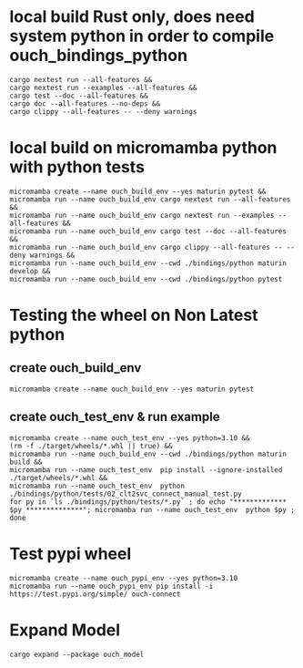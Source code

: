 # local build Rust only, does need system python in order to compile ouch_bindings_python 
```shell
cargo nextest run --all-features &&
cargo nextest run --examples --all-features &&
cargo test --doc --all-features &&
cargo doc --all-features --no-deps &&
cargo clippy --all-features -- --deny warnings
```

# local build on micromamba python with python tests
```shell
micromamba create --name ouch_build_env --yes maturin pytest &&
micromamba run --name ouch_build_env cargo nextest run --all-features &&
micromamba run --name ouch_build_env cargo nextest run --examples --all-features && 
micromamba run --name ouch_build_env cargo test --doc --all-features &&
micromamba run --name ouch_build_env cargo clippy --all-features -- --deny warnings &&
micromamba run --name ouch_build_env --cwd ./bindings/python maturin develop &&
micromamba run --name ouch_build_env --cwd ./bindings/python pytest
```
# Testing the wheel on Non Latest python
## create ouch_build_env
```shell
micromamba create --name ouch_build_env --yes maturin pytest
```
## create ouch_test_env & run example
```shell
micromamba create --name ouch_test_env --yes python=3.10 &&
(rm -f ./target/wheels/*.whl || true) &&
micromamba run --name ouch_build_env --cwd ./bindings/python maturin build &&
micromamba run --name ouch_test_env  pip install --ignore-installed ./target/wheels/*.whl &&
micromamba run --name ouch_test_env  python ./bindings/python/tests/02_clt2svc_connect_manual_test.py
for py in `ls ./bindings/python/tests/*.py` ; do echo "************* $py **************"; micromamba run --name ouch_test_env  python $py ; done
```

# Test pypi wheel
```shell
micromamba create --name ouch_pypi_env --yes python=3.10
micromamba run --name ouch_pypi_env pip install -i https://test.pypi.org/simple/ ouch-connect
```

# Expand Model
```shell
cargo expand --package ouch_model
```

